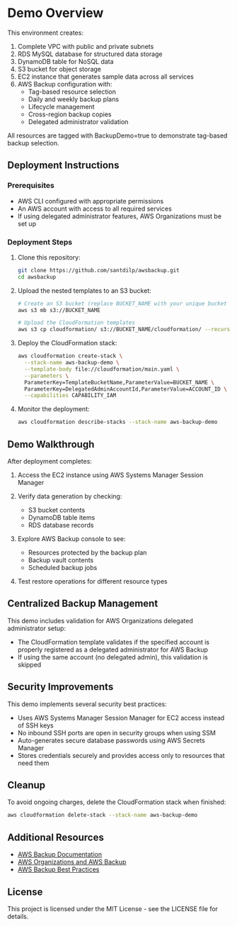 # Demo Overview

This environment creates:

1. Complete VPC with public and private subnets
2. RDS MySQL database for structured data storage
3. DynamoDB table for NoSQL data
4. S3 bucket for object storage
5. EC2 instance that generates sample data across all services
6. AWS Backup configuration with:
   - Tag-based resource selection
   - Daily and weekly backup plans
   - Lifecycle management
   - Cross-region backup copies
   - Delegated administrator validation

All resources are tagged with BackupDemo=true to demonstrate tag-based backup selection.

## Deployment Instructions

### Prerequisites

- AWS CLI configured with appropriate permissions
- An AWS account with access to all required services
- If using delegated administrator features, AWS Organizations must be set up

### Deployment Steps

1. Clone this repository:
   ```bash
   git clone https://github.com/santdilp/awsbackup.git
   cd awsbackup
   ```

2. Upload the nested templates to an S3 bucket:
   
   ```bash
   # Create an S3 bucket (replace BUCKET_NAME with your unique bucket name)
   aws s3 mb s3://BUCKET_NAME
   
   # Upload the CloudFormation templates
   aws s3 cp cloudformation/ s3://BUCKET_NAME/cloudformation/ --recursive
   ```

3. Deploy the CloudFormation stack:
   
   ```bash
   aws cloudformation create-stack \
     --stack-name aws-backup-demo \
     --template-body file://cloudformation/main.yaml \
     --parameters \
     ParameterKey=TemplateBucketName,ParameterValue=BUCKET_NAME \
     ParameterKey=DelegatedAdminAccountId,ParameterValue=ACCOUNT_ID \
     --capabilities CAPABILITY_IAM
   ```

4. Monitor the deployment:
   ```bash
   aws cloudformation describe-stacks --stack-name aws-backup-demo
   ```

## Demo Walkthrough

After deployment completes:

1. Access the EC2 instance using AWS Systems Manager Session Manager
2. Verify data generation by checking:
   - S3 bucket contents
   - DynamoDB table items
   - RDS database records

3. Explore AWS Backup console to see:
   - Resources protected by the backup plan
   - Backup vault contents
   - Scheduled backup jobs

4. Test restore operations for different resource types

## Centralized Backup Management

This demo includes validation for AWS Organizations delegated administrator setup:

- The CloudFormation template validates if the specified account is properly registered as a delegated administrator for AWS Backup
- If using the same account (no delegated admin), this validation is skipped

## Security Improvements

This demo implements several security best practices:

- Uses AWS Systems Manager Session Manager for EC2 access instead of SSH keys
- No inbound SSH ports are open in security groups when using SSM
- Auto-generates secure database passwords using AWS Secrets Manager
- Stores credentials securely and provides access only to resources that need them

## Cleanup

To avoid ongoing charges, delete the CloudFormation stack when finished:

```bash
aws cloudformation delete-stack --stack-name aws-backup-demo
```

## Additional Resources

- [AWS Backup Documentation](https://docs.aws.amazon.com/aws-backup/latest/devguide/whatisbackup.html)
- [AWS Organizations and AWS Backup](https://docs.aws.amazon.com/aws-backup/latest/devguide/manage-cross-account.html)
- [AWS Backup Best Practices](https://aws.amazon.com/blogs/storage/best-practices-for-aws-backup/)

## License

This project is licensed under the MIT License - see the LICENSE file for details.